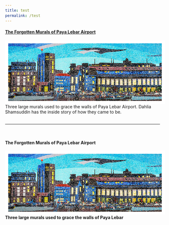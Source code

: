 ```yaml
---
title: test
permalink: /test
---
```

#### [**The Forgotten Murals of Paya Lebar Airport**](https://biblioasia.nlb.gov.sg/vol-17/issue-2/jul-sep-2021/murals)
<img src="/images/vol-17-issue-2/murals/Mural_Main2.jpg" style="float:left; width:500px; height:auto;  border:10px solid #FFFFFF"> <style>
responsive {max-width: 100%  height: auto;} </style>
Three large murals used to grace the walls of Paya Lebar Airport. Dahlia Shamsuddin has the inside story of how they came to be.
<br>
<br>
<hr>
<br>
	 
 <div class="container">
<div><a style="text-decoration:none; href=" target="_blank">
<h4><strong>The Forgotten Murals of Paya Lebar Airport</strong></h4> <img src="/images/vol-17-issue-2/murals/Mural_Main2.jpg" style="float:left; width:500px; height:auto;  border:10px solid #FFFFFF">	</strong></strong></a></div><strong><strong> <p>Three large murals used to grace the walls of Paya Lebar </p></strong></strong>
	</div>